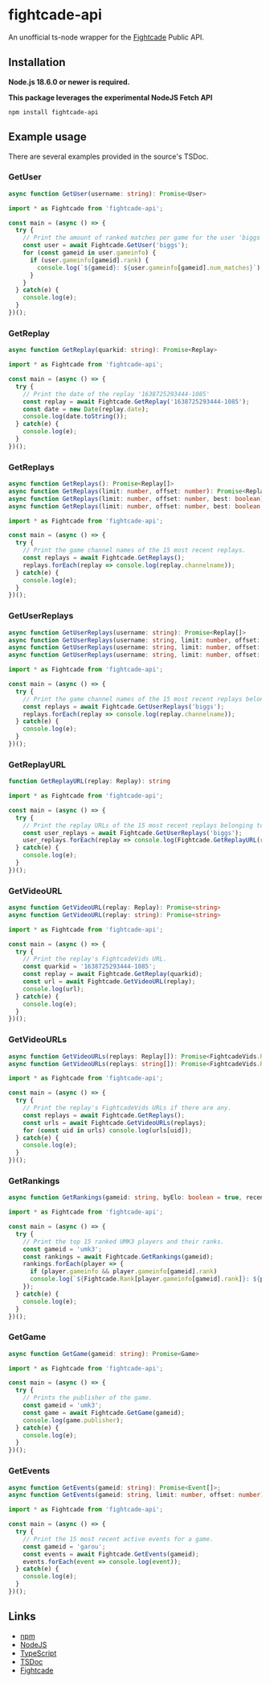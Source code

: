 # fightcade-api
An unofficial ts-node wrapper for the [Fightcade](https://www.fightcade.com/) Public API.

## Installation

**Node.js 18.6.0 or newer is required.**

**This package leverages the experimental NodeJS Fetch API**

```sh-session
npm install fightcade-api
```

## Example usage

There are several examples provided in the source's TSDoc.

### GetUser

```ts
async function GetUser(username: string): Promise<User>
```

```ts
import * as Fightcade from 'fightcade-api';

const main = (async () => {
  try {
    // Print the amount of ranked matches per game for the user 'biggs'.
    const user = await Fightcade.GetUser('biggs');
    for (const gameid in user.gameinfo) {
      if (user.gameinfo[gameid].rank) {
        console.log(`${gameid}: ${user.gameinfo[gameid].num_matches}`);
      }
    }
  } catch(e) {
    console.log(e);
  }
})();

```

### GetReplay

```ts
async function GetReplay(quarkid: string): Promise<Replay>
```

```ts
import * as Fightcade from 'fightcade-api';

const main = (async () => {
  try {
    // Print the date of the replay '1638725293444-1085'
    const replay = await Fightcade.GetReplay('1638725293444-1085');
    const date = new Date(replay.date);
    console.log(date.toString());
  } catch(e) {
    console.log(e);
  }
})();

```

### GetReplays

```ts
async function GetReplays(): Promise<Replay[]>
async function GetReplays(limit: number, offset: number): Promise<Replay[]>
async function GetReplays(limit: number, offset: number, best: boolean): Promise<Replay[]>
async function GetReplays(limit: number, offset: number, best: boolean, since: number): Promise<Replay[]>
```

```ts
import * as Fightcade from 'fightcade-api';

const main = (async () => {
  try {
    // Print the game channel names of the 15 most recent replays.
    const replays = await Fightcade.GetReplays();
    replays.forEach(replay => console.log(replay.channelname));
  } catch(e) {
    console.log(e);
  }
})();

```

### GetUserReplays

```ts
async function GetUserReplays(username: string): Promise<Replay[]>
async function GetUserReplays(username: string, limit: number, offset: number): Promise<Replay[]>
async function GetUserReplays(username: string, limit: number, offset: number, best: boolean): Promise<Replay[]>
async function GetUserReplays(username: string, limit: number, offset: number, best: boolean, since: number): Promise<Replay[]>
```

```ts
import * as Fightcade from 'fightcade-api';

const main = (async () => {
  try {
    // Print the game channel names of the 15 most recent replays belonging to the user 'biggs'.
    const replays = await Fightcade.GetUserReplays('biggs');
    replays.forEach(replay => console.log(replay.channelname));
  } catch(e) {
    console.log(e);
  }
})();
```

### GetReplayURL

```ts
function GetReplayURL(replay: Replay): string
```

```ts
import * as Fightcade from 'fightcade-api';

const main = (async () => {
  try {
    // Print the replay URLs of the 15 most recent replays belonging to the user 'biggs'.
    const user_replays = await Fightcade.GetUserReplays('biggs');
    user_replays.forEach(replay => console.log(Fightcade.GetReplayURL(replay)));
  } catch(e) {
    console.log(e);
  }
})();
```

### GetVideoURL

```ts
async function GetVideoURL(replay: Replay): Promise<string>
async function GetVideoURL(replay: string): Promise<string>
```

```ts
import * as Fightcade from 'fightcade-api';

const main = (async () => {
  try {
    // Print the replay's FightcadeVids URL.
    const quarkid = '1638725293444-1085';
    const replay = await Fightcade.GetReplay(quarkid);
    const url = await Fightcade.GetVideoURL(replay);
    console.log(url);
  } catch(e) {
    console.log(e);
  }
})();
```

### GetVideoURLs

```ts
async function GetVideoURLs(replays: Replay[]): Promise<FightcadeVids.Response>
async function GetVideoURLs(replays: string[]): Promise<FightcadeVids.Response>
```

```ts
import * as Fightcade from 'fightcade-api';

const main = (async () => {
  try {
    // Print the replay's FightcadeVids URLs if there are any.
    const replays = await Fightcade.GetReplays();
    const urls = await Fightcade.GetVideoURLs(replays);
    for (const uid in urls) console.log(urls[uid]);
  } catch(e) {
    console.log(e);
  }
})();
```

### GetRankings

```ts
async function GetRankings(gameid: string, byElo: boolean = true, recent: boolean = true): Promise<Player[]>
```

```ts
import * as Fightcade from 'fightcade-api';

const main = (async () => {
  try {
    // Print the top 15 ranked UMK3 players and their ranks.
    const gameid = 'umk3';
    const rankings = await Fightcade.GetRankings(gameid);
    rankings.forEach(player => {
      if (player.gameinfo && player.gameinfo[gameid].rank)
      console.log(`${Fightcade.Rank[player.gameinfo[gameid].rank]}: ${player.name}`);
    });
  } catch(e) {
    console.log(e);
  }
})();
```

### GetGame

```ts
async function GetGame(gameid: string): Promise<Game>
```

```ts
import * as Fightcade from 'fightcade-api';

const main = (async () => {
  try {
    // Prints the publisher of the game.
    const gameid = 'umk3';
    const game = await Fightcade.GetGame(gameid);
    console.log(game.publisher);
  } catch(e) {
    console.log(e);
  }
})();
```

### GetEvents

```ts
async function GetEvents(gameid: string): Promise<Event[]>;
async function GetEvents(gameid: string, limit: number, offset: number): Promise<Event[]>
```

```ts
import * as Fightcade from 'fightcade-api';

const main = (async () => {
  try {
    // Print the 15 most recent active events for a game.
    const gameid = 'garou';
    const events = await Fightcade.GetEvents(gameid);
    events.forEach(event => console.log(event));
  } catch(e) {
    console.log(e);
  }
})();
```

## Links

- [npm](https://www.npmjs.com/package/fightcade-api)
- [NodeJS](https://nodejs.org/en/)
- [TypeScript](https://www.typescriptlang.org/)
- [TSDoc](https://tsdoc.org/)
- [Fightcade](https://www.fightcade.com/)

